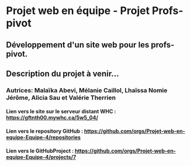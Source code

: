 # Projet web en équipe - Projet Profs-pivot
## Développement d'un site web pour les profs-pivot.
## Description du projet à venir... 
### Autrices: Malaïka Abevi, Mélanie Caillol, Lhaïssa Nomie Jérôme, Alicia Sau et Valérie Therrien
#### Lien vers le site sur le serveur distant WHC : https://gftnth00.mywhc.ca/5w5_04/
#### Lien vers le repository GitHub : https://github.com/orgs/Projet-web-en-equipe-Equipe-4/repositories
#### Lien vers le GitHubProject : https://github.com/orgs/Projet-web-en-equipe-Equipe-4/projects/7